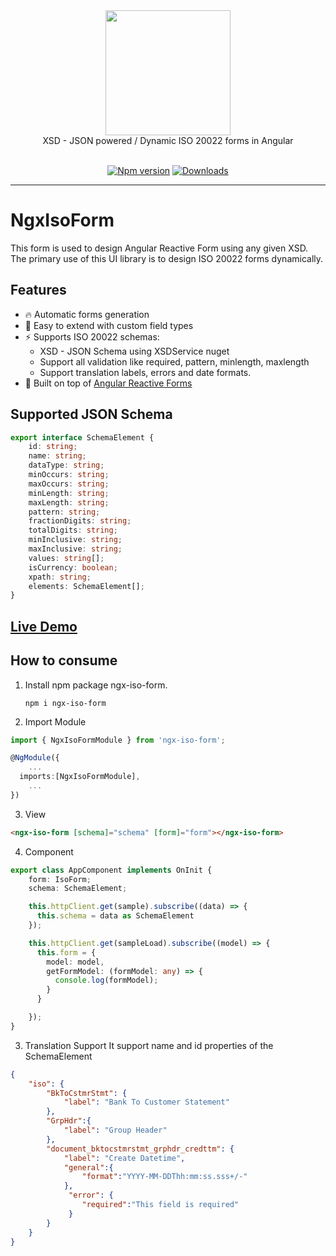 <div align="center">
  <a href="https://https://github.com/pixelbyaj/ngx-iso-form">
    <img width="200" src="https://raw.githubusercontent.com/ngx-formly/ngx-formly/v5/logo.svg?sanitize=true" />
  </a>
  <br />
  XSD - JSON powered / Dynamic ISO 20022 forms in Angular
  <br /><br />

  [![Npm version](https://badge.fury.io/js/%40ngx-iso-form.svg)](https://npmjs.org/package/ngx-iso-form.svg)
  [![Downloads](https://img.shields.io/npm/dm/ngx-iso-form.svg)](https://npmjs.org/package/ngx-iso-form.svg)
</div>

---
# NgxIsoForm


This form is used to design Angular Reactive Form using any given XSD. The primary use of this UI library is to design ISO 20022 forms dynamically.

## Features

- 🔥 Automatic forms generation
- 📝 Easy to extend with custom field types
- ⚡️ Supports ISO 20022 schemas:
    - XSD - JSON Schema using XSDService nuget
    - Support all validation like required, pattern, minlength, maxlength
    - Support translation labels, errors and date formats.
- 💪 Built on top of [Angular Reactive Forms](https://angular.io/guide/reactive-forms)

## Supported JSON Schema
```typescript
export interface SchemaElement {
    id: string;
    name: string;
    dataType: string;
    minOccurs: string;
    maxOccurs: string;
    minLength: string;
    maxLength: string;
    pattern: string;
    fractionDigits: string;
    totalDigits: string;
    minInclusive: string;
    maxInclusive: string;
    values: string[];
    isCurrency: boolean;
    xpath: string;
    elements: SchemaElement[];
}

```
## [Live Demo](https://angular-ngrxeventbus.stackblitz.io)
## How to consume

1. Install npm package ngx-iso-form.

    ```console
    npm i ngx-iso-form
    ```
2. Import Module
```typescript 
import { NgxIsoFormModule } from 'ngx-iso-form';

@NgModule({
    ...
  imports:[NgxIsoFormModule],
    ...
})

```
3. View
```html
<ngx-iso-form [schema]="schema" [form]="form"></ngx-iso-form>

```
4. Component
```typescript
export class AppComponent implements OnInit {
    form: IsoForm;
    schema: SchemaElement;

    this.httpClient.get(sample).subscribe((data) => {
      this.schema = data as SchemaElement
    });

    this.httpClient.get(sampleLoad).subscribe((model) => {
      this.form = {
        model: model,
        getFormModel: (formModel: any) => {
          console.log(formModel);
        }
      }

    });
}
```
3. Translation Support
It support name and id properties of the SchemaElement
```json
{
    "iso": {
        "BkToCstmrStmt": {
            "label": "Bank To Customer Statement"
        },
        "GrpHdr":{
            "label": "Group Header"
        },
        "document_bktocstmrstmt_grphdr_credttm": {
            "label": "Create Datetime",
            "general":{
                "format":"YYYY-MM-DDThh:mm:ss.sss+/-"
            },
             "error": {
                "required":"This field is required"
             }
        }
    }
}
```